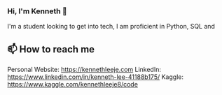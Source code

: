### Hi, I'm Kenneth 👋

I'm a student looking to get into tech, I am proficient in Python, SQL and 

## 📫 How to reach me
Personal Website: https://kennethleeje.com
LinkedIn: https://www.linkedin.com/in/kenneth-lee-41188b175/
Kaggle: https://www.kaggle.com/kennethleeje8/code

<!--
**KennethLeeJE8/KennethLeeJE8** is a ✨ _special_ ✨ repository because its `README.md` (this file) appears on your GitHub profile.

Here are some ideas to get you started:

- 🔭 I’m currently working on ...
- 🌱 I’m currently learning ...
- 👯 I’m looking to collaborate on ...
- 🤔 I’m looking for help with ...
- 💬 Ask me about ...
- 📫 How to reach me: ...
- 😄 Pronouns: ...
- ⚡ Fun fact: ...
-->
